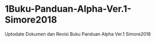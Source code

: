 # 1Buku-Panduan-Alpha-Ver.1-Simore2018
Uptodate Dokumen dan Revisi Buku Panduan Alpha Ver.1 Simore2018
